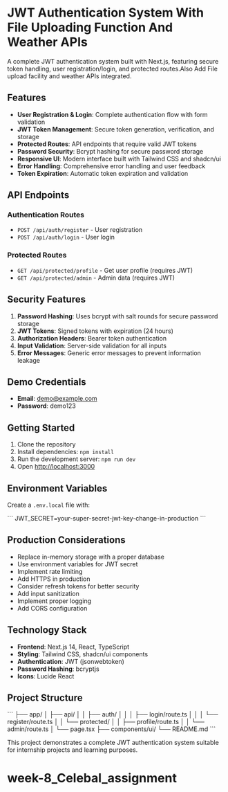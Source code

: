 # JWT Authentication System With File Uploading Function And Weather APIs

A complete JWT authentication system built with Next.js, featuring secure token handling, user registration/login, and protected routes.Also Add File upload facility and weather APIs integrated.

## Features

- **User Registration & Login**: Complete authentication flow with form validation
- **JWT Token Management**: Secure token generation, verification, and storage
- **Protected Routes**: API endpoints that require valid JWT tokens
- **Password Security**: Bcrypt hashing for secure password storage
- **Responsive UI**: Modern interface built with Tailwind CSS and shadcn/ui
- **Error Handling**: Comprehensive error handling and user feedback
- **Token Expiration**: Automatic token expiration and validation

## API Endpoints

### Authentication Routes
- `POST /api/auth/register` - User registration
- `POST /api/auth/login` - User login

### Protected Routes
- `GET /api/protected/profile` - Get user profile (requires JWT)
- `GET /api/protected/admin` - Admin data (requires JWT)

## Security Features

1. **Password Hashing**: Uses bcrypt with salt rounds for secure password storage
2. **JWT Tokens**: Signed tokens with expiration (24 hours)
3. **Authorization Headers**: Bearer token authentication
4. **Input Validation**: Server-side validation for all inputs
5. **Error Messages**: Generic error messages to prevent information leakage

## Demo Credentials

- **Email**: demo@example.com
- **Password**: demo123

## Getting Started

1. Clone the repository
2. Install dependencies: `npm install`
3. Run the development server: `npm run dev`
4. Open [http://localhost:3000](http://localhost:3000)

## Environment Variables

Create a `.env.local` file with:

\`\`\`
JWT_SECRET=your-super-secret-jwt-key-change-in-production
\`\`\`

## Production Considerations

- Replace in-memory storage with a proper database
- Use environment variables for JWT secret
- Implement rate limiting
- Add HTTPS in production
- Consider refresh tokens for better security
- Add input sanitization
- Implement proper logging
- Add CORS configuration

## Technology Stack

- **Frontend**: Next.js 14, React, TypeScript
- **Styling**: Tailwind CSS, shadcn/ui components
- **Authentication**: JWT (jsonwebtoken)
- **Password Hashing**: bcryptjs
- **Icons**: Lucide React

## Project Structure

\`\`\`
├── app/
│   ├── api/
│   │   ├── auth/
│   │   │   ├── login/route.ts
│   │   │   └── register/route.ts
│   │   └── protected/
│   │       ├── profile/route.ts
│   │       └── admin/route.ts
│   └── page.tsx
├── components/ui/
└── README.md
\`\`\`

This project demonstrates a complete JWT authentication system suitable for internship projects and learning purposes.
# week-8_Celebal_assignment
